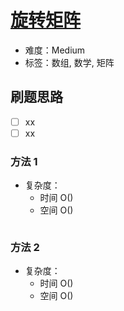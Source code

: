 # [旋转矩阵](https://leetcode-cn.com/problems/rotate-matrix-lcci/)

- 难度：Medium
- 标签：数组, 数学, 矩阵

## 刷题思路

- [ ] xx
- [ ] xx

### 方法 1

- 复杂度：
    - 时间 O()
    - 空间 O()

``` js

```

### 方法 2

- 复杂度：
    - 时间 O()
    - 空间 O()

``` js

```
